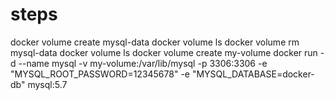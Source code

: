 # steps 
docker volume create mysql-data
docker volume ls
docker volume rm mysql-data
docker volume ls
docker volume create my-volume
docker run -d --name mysql -v my-volume:/var/lib/mysql -p 3306:3306 -e "MYSQL_ROOT_PASSWORD=12345678" -e "MYSQL_DATABASE=docker-db" mysql:5.7